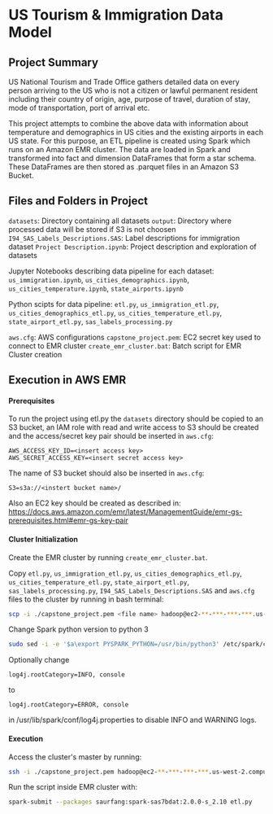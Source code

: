 # US Tourism & Immigration Data Model

## Project Summary

US National Tourism and Trade Office gathers detailed data on every person arriving to the US who is not a citizen or lawful permanent resident including their country of origin, age, purpose of travel, duration of stay, mode of transportation, port of arrival etc.

This project attempts to combine the above data with information about temperature and demographics in US cities and the existing airports in each US state. For this purpose, an ETL pipeline is created using Spark which runs on an Amazon EMR cluster. The data are loaded in Spark and transformed into fact and dimension DataFrames that form a star schema. These DataFrames are then stored as .parquet files in an Amazon S3 Bucket.

## Files and Folders in Project

`datasets`: Directory containing all datasets
`output`: Directory where processed data will be stored if S3 is not choosen 
`I94_SAS_Labels_Descriptions.SAS`: Label descriptions for immigration dataset
`Project Description.ipynb`: Project description and exploration of datasets

Jupyter Notebooks describing data pipeline for each dataset:
`us_immigration.ipynb`, `us_cities_demographics.ipynb`, `us_cities_temperature.ipynb`, `state_airports.ipynb`

Python scipts for data pipeline:
`etl.py`, `us_immigration_etl.py`, `us_cities_demographics_etl.py`, `us_cities_temperature_etl.py`, `state_airport_etl.py`, `sas_labels_processing.py`

`aws.cfg`: AWS configurations
`capstone_project.pem`: EC2 secret key used to connect to EMR cluster
`create_emr_cluster.bat`: Batch script for EMR Cluster creation

## Execution in AWS EMR

#### Prerequisites

To run the project using etl.py the `datasets` directory should be copied to an S3 bucket, an IAM role with read and write access to S3 should be created and the access/secret key pair should be inserted in `aws.cfg`:

    AWS_ACCESS_KEY_ID=<insert access key>
    AWS_SECRET_ACCESS_KEY=<insert secret access key>

The name of S3 bucket should also be inserted in `aws.cfg`:

    S3=s3a://<instert bucket name>/

Also an EC2 key should be created as described in:
https://docs.aws.amazon.com/emr/latest/ManagementGuide/emr-gs-prerequisites.html#emr-gs-key-pair

#### Cluster Initialization

Create the EMR cluster by running `create_emr_cluster.bat`. 

Copy `etl.py`, `us_immigration_etl.py`, `us_cities_demographics_etl.py`, `us_cities_temperature_etl.py`, `state_airport_etl.py`, `sas_labels_processing.py`, `I94_SAS_Labels_Descriptions.SAS` and `aws.cfg` files to the cluster by running in bash terminal:

```bash
scp -i ./capstone_project.pem <file name> hadoop@ec2-**-***-***-***.us-west-2.compute.amazonaws.com:~/
```

Change Spark python version to python 3
```bash
sudo sed -i -e '$a\export PYSPARK_PYTHON=/usr/bin/python3' /etc/spark/conf/spark-env.sh
```

Optionally change 

    log4j.rootCategory=INFO, console
    
to

    log4j.rootCategory=ERROR, console
    
in /usr/lib/spark/conf/log4j.properties to disable INFO and WARNING logs.

#### Execution

Access the cluster's master by running:

```bash
ssh -i ./capstone_project.pem hadoop@ec2-**-***-***-***.us-west-2.compute.amazonaws.com
```

Run the script inside EMR cluster with:

```bash
spark-submit --packages saurfang:spark-sas7bdat:2.0.0-s_2.10 etl.py
```